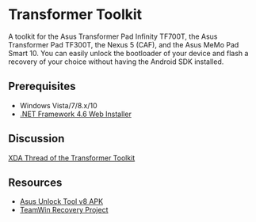 # Transformer Toolkit
A toolkit for the Asus Transformer Pad Infinity TF700T, the Asus Transformer Pad TF300T, the Nexus 5 (CAF), and the Asus MeMo Pad Smart 10.
You can easily unlock the bootloader of your device and flash a recovery of your choice without having the Android SDK installed.

## Prerequisites
* Windows Vista/7/8.x/10
* [.NET Framework 4.6 Web Installer](https://www.microsoft.com/en-us/download/details.aspx?id=48130)

## Discussion
[XDA Thread of the Transformer Toolkit](http://forum.xda-developers.com/showthread.php?t=2094746)

## Resources
* [Asus Unlock Tool v8 APK](http://www.asus.com/Tablets/ASUS_Transformer_Pad_Infinity_TF700T/HelpDesk_Download/)
* [TeamWin Recovery Project](https://twrp.me/)